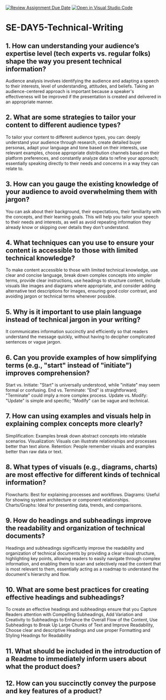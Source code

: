 [![Review Assignment Due Date](https://classroom.github.com/assets/deadline-readme-button-22041afd0340ce965d47ae6ef1cefeee28c7c493a6346c4f15d667ab976d596c.svg)](https://classroom.github.com/a/zsAR-pyY)
[![Open in Visual Studio Code](https://classroom.github.com/assets/open-in-vscode-2e0aaae1b6195c2367325f4f02e2d04e9abb55f0b24a779b69b11b9e10269abc.svg)](https://classroom.github.com/online_ide?assignment_repo_id=16170788&assignment_repo_type=AssignmentRepo)
# SE-DAY5-Technical-Writing
## 1. How can understanding your audience’s expertise level (tech experts vs. regular folks) shape the way you present technical information?

Audience analysis involves identifying the audience and adapting a speech to their interests, level of understanding, attitudes, and beliefs. Taking an audience-centered approach is important because a speaker's effectiveness will be improved if the presentation is created and delivered in an appropriate manner.


## 2. What are some strategies to tailor your content to different audience types?

To tailor your content to different audience types, you can: deeply understand your audience through research, create detailed buyer personas, adapt your language and tone based on their interests, use relevant examples, choose appropriate distribution channels based on their platform preferences, and constantly analyze data to refine your approach; essentially speaking directly to their needs and concerns in a way they can relate to. 



## 3. How can you gauge the existing knowledge of your audience to avoid overwhelming them with jargon?

You can ask about their background, their expectations, their familiarity with the concepts, and their learning goals. This will help you tailor your speech to their needs and interests, as well as avoid repeating information they already know or skipping over details they don't understand.

## 4. What techniques can you use to ensure your content is accessible to those with limited technical knowledge?

To make content accessible to those with limited technical knowledge, use clear and concise language, break down complex concepts into simpler terms, provide clear instructions, use headings to structure content, include visuals like images and diagrams where appropriate, and consider adding alternative text descriptions for images, ensuring good color contrast, and avoiding jargon or technical terms whenever possible. 


## 5. Why is it important to use plain language instead of technical jargon in your writing?



It communicates information succinctly and efficiently so that readers understand the message quickly, without having to decipher complicated sentences or vague jargon.


## 6. Can you provide examples of how simplifying terms (e.g., "start" instead of "initiate") improves comprehension?

 Start vs. Initiate: "Start" is universally understood, while "initiate" may seem formal or confusing. End vs. Terminate: "End" is straightforward; "Terminate" could imply a more complex process. Update vs. Modify: "Update" is simple and specific; "Modify" can be vague and technical.

## 7. How can using examples and visuals help in explaining complex concepts more clearly?

Simplification: Examples break down abstract concepts into relatable scenarios. Visualization: Visuals can illustrate relationships and processes better than text alone. Retention: People remember visuals and examples better than raw data or text.

## 8. What types of visuals (e.g., diagrams, charts) are most effective for different kinds of technical information?

Flowcharts: Best for explaining processes and workflows. Diagrams: Useful for showing system architecture or component relationships. Charts/Graphs: Ideal for presenting data, trends, and comparisons.

## 9. How do headings and subheadings improve the readability and organization of technical documents?

Headings and subheadings significantly improve the readability and organization of technical documents by providing a clear visual structure, highlighting key points, allowing readers to easily navigate through complex information, and enabling them to scan and selectively read the content that is most relevant to them, essentially acting as a roadmap to understand the document's hierarchy and flow. 


## 10. What are some best practices for creating effective headings and subheadings?

To create an effective headings and subheadings ensure that you Capture Readers attention with Compelling Subheadings, Add Variation and Creativity to Subheadings to Enhance the Overall Flow of the Content, Use Subheadings to Break Up Large Chunks of Text and Improve Readability, Choose clear and descriptive Headings and use proper Formatting and Styling Headings for Readability


## 11. What should be included in the introduction of a Readme to immediately inform users about what the product does?
## 12. How can you succinctly convey the purpose and key features of a product?
